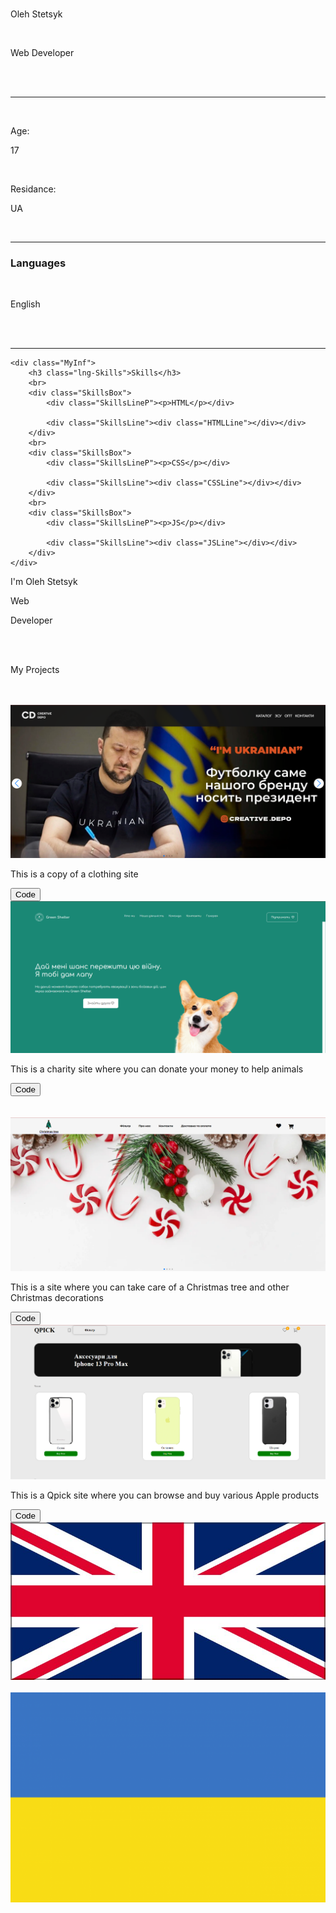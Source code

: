 <!DOCTYPE html>
<html lang="en">
<head>
    <meta charset="UTF-8">
    <meta name="viewport" content="width=device-width, initial-scale=1.0">
    <title>Portfolio</title>
    <link rel="stylesheet" href="style.css">
    <script src="https://kit.fontawesome.com/6d3dedaef2.js" crossorigin="anonymous"></script>
    <script src="https://cdnjs.cloudflare.com/ajax/libs/jquery/3.7.0/jquery.min.js" integrity="sha512-3gJwYpMe3QewGELv8k/BX9vcqhryRdzRMxVfq6ngyWXwo03GFEzjsUm8Q7RZcHPHksttq7/GFoxjCVUjkjvPdw==" crossorigin="anonymous" referrerpolicy="no-referrer"></script>
</head>
<body>
    
<div class="wrap">
   <div class="leftBox">
    <div class="MyLeftInf">
    <div class="OvalImgBox"></div>
    <br>
    <p class="Name lng-Name">Oleh Stetsyk</p>
    <br>
    <p>Web Developer</p>
    <br>
    <div class="MySocial">
       <a href="https://www.instagram.com/oleh_stetsyk/" class="inst"> <i class="fa-brands fa-square-instagram instImg"></i></a>
       <a href="https://www.facebook.com/profile.php?id=100013663569624"> <i class="fa-brands fa-facebook facebookImg"></i></a>
        <i class="fa-brands fa-telegram telegramImg"></i>
        <a href="https://github.com/Oleh-Creator"><i class="fa-brands fa-github githubImg"></i></a>
    </div>
    <br>
    <hr>
    <div class="MyInf">
        <br>
        <div class="AgeLine"><div class="leftSide"><p class="lng-Age">Age: </p></div> <div class="Age2"><p>17</p></div></div>
        <br>
        <div class="RasidanceLine"><div class="leftSide"><p class="lng-Residance">Residance:</p></div> <div class="Residance2"><p>UA</p></div></div>
    </div>
    <br>
    <hr>
    <div class="MyInf">
        <h3 class="lng-Languages">Languages</h3>
        <br>
        <div class="EnglishBox">
            <div class="EnglishLineP"><p class="lng-English">English</p></div>
            <div class="EnglishLine"><div class="EnglishLine2"></div></div>
        </div>
    </div>
    <br>
    <br>
    <hr>

    <div class="MyInf">
        <h3 class="lng-Skills">Skills</h3>
        <br>
        <div class="SkillsBox">
            <div class="SkillsLineP"><p>HTML</p></div>
            
            <div class="SkillsLine"><div class="HTMLLine"></div></div>
        </div>
        <br>
        <div class="SkillsBox">
            <div class="SkillsLineP"><p>CSS</p></div>
            
            <div class="SkillsLine"><div class="CSSLine"></div></div>
        </div>
        <br>
        <div class="SkillsBox">
            <div class="SkillsLineP"><p>JS</p></div>
            
            <div class="SkillsLine"><div class="JSLine"></div></div>
        </div>
    </div>
</div>
   </div> 
   <div class="CenterBox">
    <div class="MyCenterBox">
        <div class="CenterBoxLogo">
        <p class="lng-I">I'm Oleh Stetsyk</p>
        <div class="CenterLogo2"><p class="cenW">Web</p><p>Developer</p></div>
    </div>
    <div class="CenterBoxImg"></div>
    </div>
    <br>
    <br>
    <p class="PrLogo lng-Pr">My Projects</p>
    <br>
    <br>
    <div class="ProjectsBox">
<div class="ProjectsLine">
    <div class="PrBox">
        <a href="https://oleh-creator.github.io/Creative_Depo/"><img src="./img/PrImg.png" alt=""></a>
        <p class="lng-CrDepo">This is a copy of a clothing site</p>
        <a href="https://github.com/Oleh-Creator/Creative_Depo"><button class="lng-Code">Code</button></a>
    </div>
    <div class="PrBox">
        <a href="https://oleh-creator.github.io/Green-shalter/"><img src="./img/PrImg2.png" alt=""></a>
        <p class="lng-GrShalter">This is a charity site where you can donate your money to help animals</p>
        <a href="https://github.com/Oleh-Creator/Green-shalter"><button class="lng-Code">Code</button></a>
    </div>
</div>
<br>
<br>
<div class="ProjectsLine">
    <div class="PrBox">
        <a href="https://oleh-creator.github.io/Crismass-Trea/"><img src="./img/PrImage3.png" alt=""></a>
        <p class="lng-CrTrea">This is a site where you can take care of a Christmas tree and other Christmas decorations</p>
        <a href="https://github.com/Oleh-Creator/Crismass-Trea"><button class="lng-Code">Code</button></a>
    </div>
    <div class="PrBox">
        <a href="https://oleh-creator.github.io/Qpick/"><img src="./img/PrImg4.png" alt=""></a>
        <p class="lng-Qpick">This is a Qpick site where you can browse and buy various Apple products</p>
        <a href="https://github.com/Oleh-Creator/Qpick"><button class="lng-Code">Code</button></a>
    </div>
</div>
    </div>
   </div>
   <div class="RightBox">
    <div class="LngBox">
    <img class="en" id="en" src="./img/Eng.jpg" >
    <br>
    <br>
    <img src="./img/ua.png" class="ua" id="ua">
</div>
   </div>
</div>
    <script src="main.js"></script>
</body>
</html>
